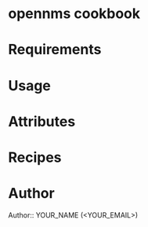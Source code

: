 # opennms cookbook

# Requirements

# Usage

# Attributes

# Recipes

# Author

Author:: YOUR_NAME (<YOUR_EMAIL>)
